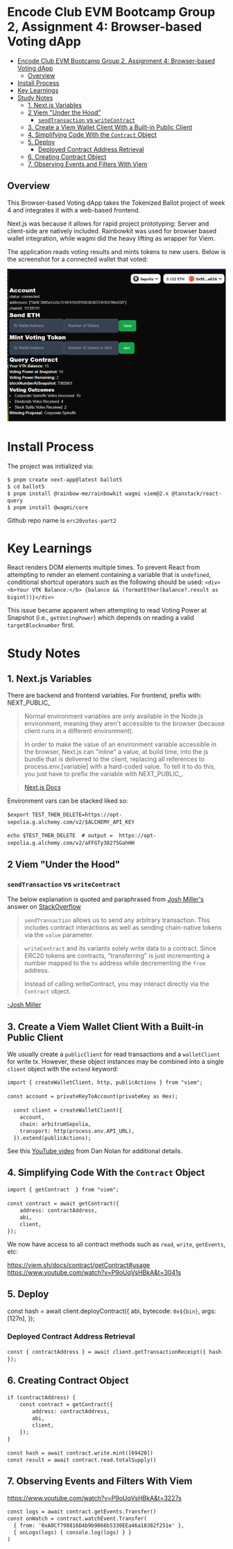 # Encode Club EVM Bootcamp Group 2, Assignment 4: Browser-based Voting dApp

- [Encode Club EVM Bootcamp Group 2, Assignment 4: Browser-based Voting dApp](#encode-club-evm-bootcamp-group-2-assignment-4-browser-based-voting-dapp)
  - [Overview](#overview)
- [Install Process](#install-process)
- [Key Learnings](#key-learnings)
- [Study Notes](#study-notes)
  - [1. Next.js Variables](#1-nextjs-variables)
  - [2 Viem "Under the Hood"](#2-viem-under-the-hood)
    - [`sendTransaction` vs `writeContract`](#sendtransaction-vs-writecontract)
  - [3. Create a Viem Wallet Client With a Built-in Public Client](#3-create-a-viem-wallet-client-with-a-built-in-public-client)
  - [4. Simplifying Code With the `Contract` Object](#4-simplifying-code-with-the-contract-object)
  - [5. Deploy](#5-deploy)
    - [Deployed Contract Address Retrieval](#deployed-contract-address-retrieval)
  - [6. Creating Contract Object](#6-creating-contract-object)
  - [7. Observing Events and Filters With Viem](#7-observing-events-and-filters-with-viem)

## Overview 

This Browser-based Voting dApp takes the Tokenized Ballot project of week 4 and integrates it with a web-based frontend.

Next.js was because it allows for rapid project prototyping:  Server and client-side are natively included. Rainbowkit was used for browser based wallet integration, while wagmi did the heavy lifting as wrapper for Viem.

The application reads voting results and mints tokens to new users.  Below is the screenshot for a connected wallet that voted:

![working web app](public/completed-app.png)


# Install Process
The project was initialized via:

```
$ pnpm create next-app@latest ballot5
$ cd ballot5 
$ pnpm install @rainbow-me/rainbowkit wagmi viem@2.x @tanstack/react-query
$ pnpm install @wagmi/core
```

Github repo name is `erc20votes-part2`

# Key Learnings

React renders DOM elements multiple times.  To prevent React from attempting to render an element containing a variable that is `undefined`, conditional shortcut operators such as the following should  be used: `<div><b>Your VTK Balance:</b> {balance && (formatEther(balance?.result as bigint))}</div>`

This issue became apparent when attempting to read Voting Power at Snapshot (i.e., `getVotingPower`) which depends on reading a valid `targetBlocknumber` first.

# Study Notes

## 1. Next.js Variables

There are backend and frontend variables.  For frontend, prefix with:  NEXT_PUBLIC_


> Normal environment variables are only available in the Node.js environment, meaning they aren't accessible to the browser (because client runs in a different environment).
 
> In order to make the value of an environment variable accessible in the browser, Next.js can "inline" a value, at build time, into the js bundle that is delivered to the client, replacing all references to process.env.[variable] with a hard-coded value. To tell it to do this, you just have to prefix the variable with NEXT_PUBLIC_.

> [Next.js Docs]( https://nextjs.org/docs/pages/building-your-application/configuring/environment-variables#bundling-environment-variables-for-the-browser)


Environment vars can be stacked liked so:

 `$export TEST_THEN_DELETE=https://opt-sepolia.g.alchemy.com/v2/$ALCHEMY_API_KEY`

`echo $TEST_THEN_DELETE  # output =  https://opt-sepolia.g.alchemy.com/v2/aFFGTy3827SGahHH`


## 2 Viem "Under the Hood" 

### `sendTransaction` vs `writeContract`

The below explanation is quoted and paraphrased from [Josh Miller's](https://linkedin.com/in/truemiller) answer on [StackOverflow](https://stackoverflow.com/a/78802248/94695)

> `sendTransaction` allows us to send any arbitrary transaction. This includes contract interactions as well as sending chain-native tokens via the `value` parameter. 

> `writeContract` and its variants solely write data to a contract. Since ERC20 tokens are contracts,  "transferring" is just incrementing a number mapped to the `to` address while decrementing the `from` address.

> Instead of calling writeContract, you may interact directly via the `Contract` object.

[-Josh Miller](https://truemiller.com) 


## 3. Create a Viem Wallet Client With a Built-in Public Client

We usually create a `publicClient` for read transactions and a `walletClient` for write tx.  However, these object instances may be combined into a single `client` object with the `extend` keyword:

```
import { createWalletClient, http, publicActions } from "viem";

const account = privateKeyToAccount(privateKey as Hex);

  const client = createWalletClient({
    account,
    chain: arbitrumSepolia,
    transport: http(process.env.API_URL),
  }).extend(publicActions);
```

See this [YouTube video](https://youtu.be/P9oUqVsHBkA?si=URjgzUHKfebgZ_Bk&t=2096) from Dan Nolan for additional details.

## 4. Simplifying Code With the `Contract` Object

```
import { getContract  } from "viem";

const contract = await getContract({
    address: contractAddress,
    abi,
    client,
});

```

We now have access to all contract methods such as `read`, `write`, `getEvents`, etc:

https://viem.sh/docs/contract/getContract#usage
https://www.youtube.com/watch?v=P9oUqVsHBkA&t=3041s


## 5. Deploy
const hash = await client.deployContract({
    abi,
    bytecode: `0x${bin}`,
    args: [127n],
});

### Deployed Contract Address Retrieval
  `const { contractAddress } = await client.getTransactionReceipt({ hash });`

## 6. Creating Contract Object

```
if (contractAddress) {
    const contract = getContract({
        address: contractAddress,
        abi,
        client,
    });
}

const hash = await contract.write.mint([69420])
const result = await contract.read.totalSupply()
```

## 7. Observing Events and Filters With Viem

https://www.youtube.com/watch?v=P9oUqVsHBkA&t=3227s

```
const logs = await contract.getEvents.Transfer()
const onWatch = contract.watchEvent.Transfer(
  { from: '0xA0Cf798816D4b9b9866b5330EEa46a18382f251e' },
  { onLogs(logs) { console.log(logs) } }
)
```